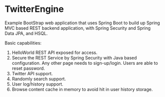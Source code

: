 # TwitterEngine
Example BootStrap web application that uses Spring Boot to build up Spring MVC based REST backend application, with Spring Security and Spring Data JPA, and HSQL.

Basic capabilities:
1. HelloWorld REST API exposed for access. 
2. Secure the REST Service by Spring Security with Java based configuration. Any other page needs to sign-up/login. Users are able to reset password.
3. Twitter API support.
4. Randomly search support.
5. User log/history support.
6. Browse content cache in memory to avoid hit in user history storage.
